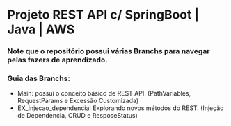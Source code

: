 # Projeto REST API c/ SpringBoot | Java | AWS

### Note que o repositório possui várias Branchs para navegar pelas fazers de aprendizado.

### Guia das Branchs:
- Main: possui o conceito básico de REST API. (PathVariables, RequestParams e Excessão Customizada)
- EX_injecao_dependencia: Explorando novos métodos do REST. (Injeção de Dependencia, CRUD e ResposeStatus)